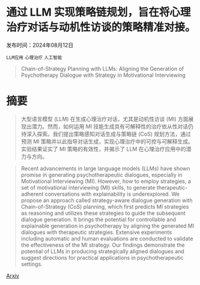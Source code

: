# 通过 LLM 实现策略链规划，旨在将心理治疗对话与动机性访谈的策略精准对接。

发布时间：2024年08月12日

`LLM应用` `心理治疗` `人工智能`

> Chain-of-Strategy Planning with LLMs: Aligning the Generation of Psychotherapy Dialogue with Strategy in Motivational Interviewing

# 摘要

> 大型语言模型 (LLM) 在生成心理治疗对话，尤其是动机性访谈 (MI) 方面展现出潜力。然而，如何运用 MI 技能生成具有可解释性的治疗依从性对话仍待深入探索。我们提出策略感知对话生成与策略链 (CoS) 规划方法，通过预测 MI 策略并以此指导对话生成，实现心理治疗中的可控与可解释生成。实验结果证实了 MI 策略的有效性，并揭示了 LLM 在心理治疗应用中的潜力与方向。

> Recent advancements in large language models (LLMs) have shown promise in generating psychotherapeutic dialogues, especially in Motivational Interviewing (MI). However, how to employ strategies, a set of motivational interviewing (MI) skills, to generate therapeutic-adherent conversations with explainability is underexplored. We propose an approach called strategy-aware dialogue generation with Chain-of-Strategy (CoS) planning, which first predicts MI strategies as reasoning and utilizes these strategies to guide the subsequent dialogue generation. It brings the potential for controllable and explainable generation in psychotherapy by aligning the generated MI dialogues with therapeutic strategies. Extensive experiments including automatic and human evaluations are conducted to validate the effectiveness of the MI strategy. Our findings demonstrate the potential of LLMs in producing strategically aligned dialogues and suggest directions for practical applications in psychotherapeutic settings.

[Arxiv](https://arxiv.org/abs/2408.06527)